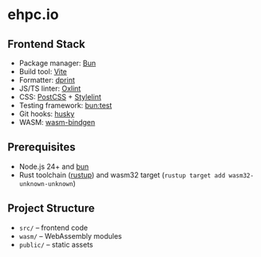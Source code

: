 # ehpc.io

## Frontend Stack

- Package manager: [Bun](https://bun.sh)
- Build tool: [Vite](https://vite.dev/)
- Formatter: [dprint](https://dprint.dev/)
- JS/TS linter: [Oxlint](https://oxc.rs/)
- CSS: [PostCSS](https://postcss.org/) + [Stylelint](https://stylelint.io/)
- Testing framework: [bun:test](https://bun.com/docs/cli/test)
- Git hooks: [husky](https://typicode.github.io/husky/)
- WASM: [wasm-bindgen](https://wasm-bindgen.github.io/wasm-bindgen/)

## Prerequisites

- Node.js 24+ and [bun](https://bun.sh/)
- Rust toolchain ([rustup](https://rustup.rs/)) and wasm32 target
  (`rustup target add wasm32-unknown-unknown`)

## Project Structure

- `src/` – frontend code
- `wasm/` – WebAssembly modules
- `public/` – static assets
